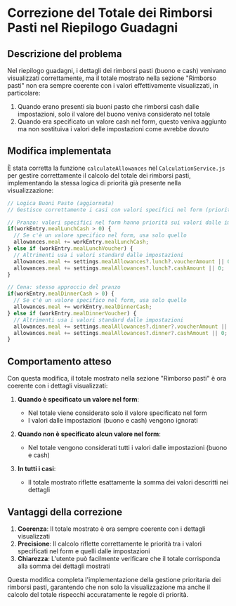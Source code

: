 # Correzione del Totale dei Rimborsi Pasti nel Riepilogo Guadagni

## Descrizione del problema

Nel riepilogo guadagni, i dettagli dei rimborsi pasti (buono e cash) venivano visualizzati correttamente, ma il totale mostrato nella sezione "Rimborso pasti" non era sempre coerente con i valori effettivamente visualizzati, in particolare:

1. Quando erano presenti sia buoni pasto che rimborsi cash dalle impostazioni, solo il valore del buono veniva considerato nel totale
2. Quando era specificato un valore cash nel form, questo veniva aggiunto ma non sostituiva i valori delle impostazioni come avrebbe dovuto

## Modifica implementata

È stata corretta la funzione `calculateAllowances` nel `CalculationService.js` per gestire correttamente il calcolo del totale dei rimborsi pasti, implementando la stessa logica di priorità già presente nella visualizzazione:

```javascript
// Logica Buoni Pasto (aggiornata)
// Gestisce correttamente i casi con valori specifici nel form (priorità) e quelli dalle impostazioni

// Pranzo: valori specifici nel form hanno priorità sui valori dalle impostazioni
if(workEntry.mealLunchCash > 0) {
  // Se c'è un valore specifico nel form, usa solo quello
  allowances.meal += workEntry.mealLunchCash;
} else if (workEntry.mealLunchVoucher) {
  // Altrimenti usa i valori standard dalle impostazioni
  allowances.meal += settings.mealAllowances?.lunch?.voucherAmount || 0;
  allowances.meal += settings.mealAllowances?.lunch?.cashAmount || 0;
}

// Cena: stesso approccio del pranzo
if(workEntry.mealDinnerCash > 0) {
  // Se c'è un valore specifico nel form, usa solo quello
  allowances.meal += workEntry.mealDinnerCash;
} else if (workEntry.mealDinnerVoucher) {
  // Altrimenti usa i valori standard dalle impostazioni
  allowances.meal += settings.mealAllowances?.dinner?.voucherAmount || 0;
  allowances.meal += settings.mealAllowances?.dinner?.cashAmount || 0;
}
```

## Comportamento atteso

Con questa modifica, il totale mostrato nella sezione "Rimborso pasti" è ora coerente con i dettagli visualizzati:

1. **Quando è specificato un valore nel form**:
   - Nel totale viene considerato solo il valore specificato nel form
   - I valori dalle impostazioni (buono e cash) vengono ignorati

2. **Quando non è specificato alcun valore nel form**:
   - Nel totale vengono considerati tutti i valori dalle impostazioni (buono e cash)

3. **In tutti i casi**:
   - Il totale mostrato riflette esattamente la somma dei valori descritti nei dettagli

## Vantaggi della correzione

1. **Coerenza**: Il totale mostrato è ora sempre coerente con i dettagli visualizzati
2. **Precisione**: Il calcolo riflette correttamente le priorità tra i valori specificati nel form e quelli dalle impostazioni
3. **Chiarezza**: L'utente può facilmente verificare che il totale corrisponda alla somma dei dettagli mostrati

Questa modifica completa l'implementazione della gestione prioritaria dei rimborsi pasti, garantendo che non solo la visualizzazione ma anche il calcolo del totale rispecchi accuratamente le regole di priorità.
